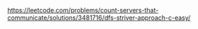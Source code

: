 https://leetcode.com/problems/count-servers-that-communicate/solutions/3481716/dfs-striver-approach-c-easy/

